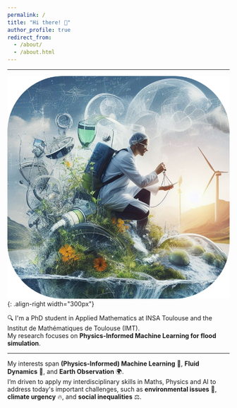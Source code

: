 ```yaml
---
permalink: /
title: "Hi there! 👋"
author_profile: true
redirect_from: 
  - /about/
  - /about.html
---
```


---

![Illustration showing my interests](/images/image_about_round_corners.png){: .align-right width="300px"}

🔍 I'm a PhD student in Applied Mathematics at INSA Toulouse and the Institut de Mathématiques de Toulouse (IMT). <br> My research focuses on **Physics-Informed Machine Learning for flood simulation**.

---

My interests span **(Physics-Informed) Machine Learning** 🤖, **Fluid Dynamics** 🌊, and **Earth Observation** 🌍. <br> I’m driven to apply my interdisciplinary skills in Maths, Physics and AI to address today's important challenges, such as **environmental issues** 🌱, **climate urgency** 🔥, and **social inequalities** ⚖️.


